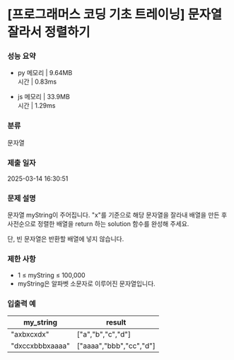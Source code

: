 # [프로그래머스 코딩 기초 트레이닝] 문자열 잘라서 정렬하기

### 성능 요약

- py
  메모리 | 9.64MB  
  시간 | 0.83ms

- js
  메모리 | 33.9MB  
  시간 | 1.29ms

### 분류

문자열

### 제출 일자

2025-03-14 16:30:51

### 문제 설명

문자열 myString이 주어집니다. "x"를 기준으로 해당 문자열을 잘라내 배열을 만든 후 사전순으로 정렬한 배열을 return 하는 solution 함수를 완성해 주세요.

단, 빈 문자열은 반환할 배열에 넣지 않습니다.

### 제한 사항

- 1 ≤ myString ≤ 100,000
- myString은 알파벳 소문자로 이루어진 문자열입니다.

### 입출력 예

| my_string       | result                  |
| --------------- | ----------------------- |
| "axbxcxdx"      | ["a","b","c","d"]       |
| "dxccxbbbxaaaa" | ["aaaa","bbb","cc","d"] |
